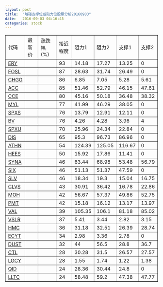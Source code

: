 ```yaml
---
layout: post
title:  "触碰支撑位或阻力位股票分析20160903"
date:   2016-09-03 04:16:45
categories: stock
---
```

<script type="text/javascript">
var stockList = []
stockList.push('gb_ery');
stockList.push('gb_fosl');
stockList.push('gb_chgg');
stockList.push('gb_acc');
stockList.push('gb_cce');
stockList.push('gb_myl');
stockList.push('gb_spxs');
stockList.push('gb_bv');
stockList.push('gb_spxu');
stockList.push('gb_dis');
stockList.push('gb_athn');
stockList.push('gb_hees');
stockList.push('gb_syna');
stockList.push('gb_six');
stockList.push('gb_slv');
stockList.push('gb_clvs');
stockList.push('gb_moh');
stockList.push('gb_pmt');
stockList.push('gb_val');
stockList.push('gb_vslr');
stockList.push('gb_hmc');
stockList.push('gb_ecyt');
stockList.push('gb_dust');
stockList.push('gb_ctl');
stockList.push('gb_lgcy');
stockList.push('gb_qid');
stockList.push('gb_lltc');
</script>
<table border="1">
 <tr>
 <td>代码</td>
 <td>最新价</td>
 <td>涨跌幅(%)</td>
 <td>接近程度</td>
 <td>阻力1</td>
 <td>阻力2</td>
 <td>支撑1</td>
 <td>支撑2</td>
</tr>
  <tr id="ery" class="red">
  <td><a href="http://stock.finance.sina.com.cn/usstock/quotes/ERY.html" target="_blank">ERY</a></td><td></td><td></td><td>93</td><td>14.18</td><td>17.27</td><td>13.25</td><td>0</td></tr>
  <tr id="fosl" class="red">
  <td><a href="http://stock.finance.sina.com.cn/usstock/quotes/FOSL.html" target="_blank">FOSL</a></td><td></td><td></td><td>87</td><td>28.63</td><td>31.74</td><td>26.49</td><td>0</td></tr>
  <tr id="chgg" class="red">
  <td><a href="http://stock.finance.sina.com.cn/usstock/quotes/CHGG.html" target="_blank">CHGG</a></td><td></td><td></td><td>86</td><td>6.85</td><td>7.05</td><td>5.28</td><td>5.61</td></tr>
  <tr id="acc" class="red">
  <td><a href="http://stock.finance.sina.com.cn/usstock/quotes/ACC.html" target="_blank">ACC</a></td><td></td><td></td><td>85</td><td>51.46</td><td>52.79</td><td>46.15</td><td>47.61</td></tr>
  <tr id="cce" class="green">
  <td><a href="http://stock.finance.sina.com.cn/usstock/quotes/CCE.html" target="_blank">CCE</a></td><td></td><td></td><td>80</td><td>45.16</td><td>50.18</td><td>36.48</td><td>38.32</td></tr>
  <tr id="myl" class="red">
  <td><a href="http://stock.finance.sina.com.cn/usstock/quotes/MYL.html" target="_blank">MYL</a></td><td></td><td></td><td>77</td><td>41.99</td><td>46.29</td><td>38.05</td><td>0</td></tr>
  <tr id="spxs" class="green">
  <td><a href="http://stock.finance.sina.com.cn/usstock/quotes/SPXS.html" target="_blank">SPXS</a></td><td></td><td></td><td>76</td><td>13.79</td><td>12.91</td><td>12.11</td><td>0</td></tr>
  <tr id="bv" class="green">
  <td><a href="http://stock.finance.sina.com.cn/usstock/quotes/BV.html" target="_blank">BV</a></td><td></td><td></td><td>76</td><td>4.26</td><td>4.28</td><td>3.96</td><td>4</td></tr>
  <tr id="spxu" class="green">
  <td><a href="http://stock.finance.sina.com.cn/usstock/quotes/SPXU.html" target="_blank">SPXU</a></td><td></td><td></td><td>70</td><td>25.96</td><td>24.34</td><td>22.84</td><td>0</td></tr>
  <tr id="dis" class="red">
  <td><a href="http://stock.finance.sina.com.cn/usstock/quotes/DIS.html" target="_blank">DIS</a></td><td></td><td></td><td>65</td><td>95.3</td><td>96.73</td><td>86.96</td><td>0</td></tr>
  <tr id="athn" class="red">
  <td><a href="http://stock.finance.sina.com.cn/usstock/quotes/ATHN.html" target="_blank">ATHN</a></td><td></td><td></td><td>54</td><td>124.39</td><td>125.05</td><td>116.67</td><td>0</td></tr>
  <tr id="hees" class="green">
  <td><a href="http://stock.finance.sina.com.cn/usstock/quotes/HEES.html" target="_blank">HEES</a></td><td></td><td></td><td>50</td><td>15.92</td><td>17.86</td><td>11.41</td><td>0</td></tr>
  <tr id="syna" class="green">
  <td><a href="http://stock.finance.sina.com.cn/usstock/quotes/SYNA.html" target="_blank">SYNA</a></td><td></td><td></td><td>46</td><td>63.44</td><td>68.98</td><td>53.48</td><td>56.79</td></tr>
  <tr id="six" class="green">
  <td><a href="http://stock.finance.sina.com.cn/usstock/quotes/SIX.html" target="_blank">SIX</a></td><td></td><td></td><td>46</td><td>51.13</td><td>51.37</td><td>47.59</td><td>0</td></tr>
  <tr id="slv" class="green">
  <td><a href="http://stock.finance.sina.com.cn/usstock/quotes/SLV.html" target="_blank">SLV</a></td><td></td><td></td><td>46</td><td>18.34</td><td>19.3</td><td>15.04</td><td>16.75</td></tr>
  <tr id="clvs" class="green">
  <td><a href="http://stock.finance.sina.com.cn/usstock/quotes/CLVS.html" target="_blank">CLVS</a></td><td></td><td></td><td>43</td><td>30.91</td><td>36.42</td><td>16.78</td><td>22.86</td></tr>
  <tr id="moh" class="green">
  <td><a href="http://stock.finance.sina.com.cn/usstock/quotes/MOH.html" target="_blank">MOH</a></td><td></td><td></td><td>42</td><td>56.67</td><td>57.37</td><td>49.86</td><td>52.75</td></tr>
  <tr id="pmt" class="red">
  <td><a href="http://stock.finance.sina.com.cn/usstock/quotes/PMT.html" target="_blank">PMT</a></td><td></td><td></td><td>42</td><td>15.18</td><td>16.12</td><td>13.17</td><td>13.97</td></tr>
  <tr id="val" class="green">
  <td><a href="http://stock.finance.sina.com.cn/usstock/quotes/VAL.html" target="_blank">VAL</a></td><td></td><td></td><td>39</td><td>105.35</td><td>106.1</td><td>81.18</td><td>85.02</td></tr>
  <tr id="vslr" class="green">
  <td><a href="http://stock.finance.sina.com.cn/usstock/quotes/VSLR.html" target="_blank">VSLR</a></td><td></td><td></td><td>37</td><td>5.41</td><td>3.44</td><td>2.82</td><td>3.15</td></tr>
  <tr id="hmc" class="red">
  <td><a href="http://stock.finance.sina.com.cn/usstock/quotes/HMC.html" target="_blank">HMC</a></td><td></td><td></td><td>36</td><td>31.18</td><td>32.51</td><td>26.39</td><td>28.74</td></tr>
  <tr id="ecyt" class="red">
  <td><a href="http://stock.finance.sina.com.cn/usstock/quotes/ECYT.html" target="_blank">ECYT</a></td><td></td><td></td><td>34</td><td>2.98</td><td>3.36</td><td>2.78</td><td>0</td></tr>
  <tr id="dust" class="red">
  <td><a href="http://stock.finance.sina.com.cn/usstock/quotes/DUST.html" target="_blank">DUST</a></td><td></td><td></td><td>32</td><td>44</td><td>56.5</td><td>28.8</td><td>36.7</td></tr>
  <tr id="ctl" class="green">
  <td><a href="http://stock.finance.sina.com.cn/usstock/quotes/CTL.html" target="_blank">CTL</a></td><td></td><td></td><td>28</td><td>30.28</td><td>31.5</td><td>26.57</td><td>27.57</td></tr>
  <tr id="lgcy" class="green">
  <td><a href="http://stock.finance.sina.com.cn/usstock/quotes/LGCY.html" target="_blank">LGCY</a></td><td></td><td></td><td>28</td><td>1.55</td><td>1.74</td><td>1.22</td><td>1.38</td></tr>
  <tr id="qid" class="green">
  <td><a href="http://stock.finance.sina.com.cn/usstock/quotes/QID.html" target="_blank">QID</a></td><td></td><td></td><td>24</td><td>28.36</td><td>30.44</td><td>24.8</td><td>0</td></tr>
  <tr id="lltc" class="green">
  <td><a href="http://stock.finance.sina.com.cn/usstock/quotes/LLTC.html" target="_blank">LLTC</a></td><td></td><td></td><td>24</td><td>58.48</td><td>59.2</td><td>47.38</td><td>47.77</td></tr>
</table>
